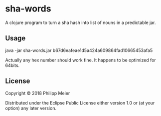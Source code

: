# sha-words

A clojure program to turn a sha hash into list of nouns in a predictable jar.

## Usage

java -jar sha-words.jar b67d6eafeae1d5a424a609864fad10665453afa5

Actually any hex number should work fine. It happens to be optimized for 64bits.

## License

Copyright © 2018 Philipp Meier

Distributed under the Eclipse Public License either version 1.0 or (at
your option) any later version.

